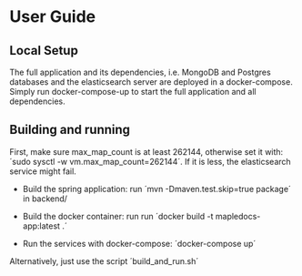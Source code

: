 # User Guide
## Local Setup
The full application and its dependencies, i.e. MongoDB and Postgres databases and the elasticsearch server are deployed
in a docker-compose. Simply run docker-compose-up to start the full application and all dependencies. 
 
 ## Building and running
 
First, make sure max_map_count is at least 262144, otherwise set it with: ´sudo sysctl -w vm.max_map_count=262144´. If it is
less, the elasticsearch service might fail.
 
 * Build the spring application: run ´mvn -Dmaven.test.skip=true package´ in backend/
 
 * Build the docker container: run run ´docker build -t mapledocs-app:latest .´
 
 * Run the services with docker-compose: ´docker-compose up´

Alternatively, just use the script ´build_and_run.sh´